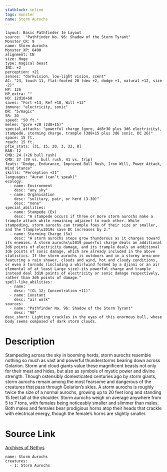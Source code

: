 ```yaml
---
statblock: inline
tags: monster
name: Storm Aurochs
---
```

```statblock
layout: Basic Pathfinder 1e Layout
source:  "Pathfinder No. 96: Shadow of the Storm Tyrant"
Monster_CR: 9
name: Storm Aurochs
Monster_XP: 6400
alignment: CN
size: Huge
type: magical beast
INI: +2
perception: +21
senses: "darkvision, low-light vision, scent"
AC: "23, touch 11, flat-footed 20 (dex +2, dodge +1, natural +12, size -2)"
HP: 126
HP_extra: ""
HD: 12d10+60
saves: "Fort +13, Ref +10, Will +12"
immune: "electricity, sonic"
DR: "5/magic"
SR: 20
speed: "50 ft."
melee: "gore +20 (2d8+15)"
special_attacks: "powerful charge (gore, 4d8+30 plus 3d6 electricity), stampede, storming charge, trample (3d8+15 plus 3d6 sonic, DC 26)"
space: 15 ft.
reach: 15 ft.
pf1e_stats: [31, 15, 20, 3, 22, 8]
BAB: 12
CMB: 24 (+26 bull rush)
CMD: 37 (39 vs. bull rush, 41 vs. trip)
feats: "Dodge, Endurance, Improved Bull Rush, Iron Will, Power Attack, Wind Stance"
skills: "Perception +21"
languages: "Auran (can’t speak)"
ecology:
  - name: Environment
    desc: "any sky"
  - name: Organisation
    desc: "solitary, pair, or herd (3-30)"
    desc: "none"
special_abilities:
  - name: Stampede (Ex)
    desc: "A stampede occurs if three or more storm aurochs make a trample attack while remaining adjacent to each other. While stampeding, storm aurochs can trample foes of their size or smaller, and the trample\u2019s save DC increases by 2."
  - name: Storming Charge (Su)
    desc: "A storm aurochs steps grow thunderous as it charges toward its enemies. A storm aurochs\u2019 powerful charge deals an additional 3d6 points of electricity damage, and its trample deals an additional 3d6 points of sonic damage, which are already included in the above statistics. If the storm aurochs is outdoors and in a stormy area-one featuring a rain shower, clouds and wind, hot and cloudy conditions, or even a tornado (including a whirlwind formed by a djinni or an air elemental of at least Large size)-its powerful charge and trample instead deal 3d10 points of electricity or sonic damage respectively, rather than 3d6 points of damage."
spell-like_abilities:
  - name:
    desc: "(CL 12; Concentration +11)"
  - name: Constant
    desc: "air walk"
sources:
  - name: "Pathfinder No. 96: Shadow of the Storm Tyrant"
    desc: "90"
desc_short: Lighting crackles in the eyes of this enormous bull, whose body seems composed of dark storm clouds.
```
# Description
Stampeding across the sky in booming herds, storm aurochs resemble nothing so much as vast and powerful thunderstorms bearing down across Golarion. Storm and cloud giants value these magnificent beasts not only for their meat and hides, but also as symbols of mystic power and divine strength. Though ostensibly domesticated centuries ago by storm giants, storm aurochs remain among the most fearsome and dangerous of the creatures that pass through Golarion’s skies. A storm aurochs is roughly twice the size of a normal aurochs, growing up to 20 feet long and standing 15 feet tall at the shoulder. Storm aurochs weigh on average anywhere from 5 to 7 tons, with females being noticeably smaller and slimmer than males. Both males and females bear prodigious horns atop their heads that crackle with electrical energy, though the female’s horns are slightly smaller.
# Source Link
[Archives of Nethys](https://aonprd.com/MonsterDisplay.aspx?ItemName=Storm%20Aurochs)
```encounter-table
name: Storm Aurochs
creatures:
  - 1: Storm Aurochs
```
